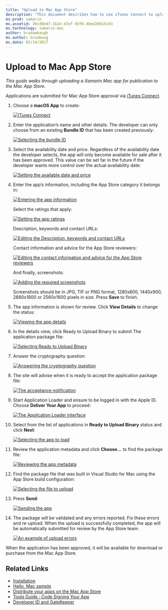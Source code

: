 ```yaml
---
title: "Upload to Mac App Store"
description: "This document describes how to use iTunes Connect to upload a Xamarin.Mac app to the Mac App Store. It discusses the information required by iTunes Connect to complete the process."
ms.prod: xamarin
ms.assetid: 30cd0e47-1b2e-47ef-93f6-4bed20b15c03
ms.technology: xamarin-mac
author: bradumbaugh
ms.author: brumbaug
ms.date: 03/14/2017
---
```


# Upload to Mac App Store

_This guide walks through uploading a Xamarin.Mac app for publication to the Mac App Store._

Applications are submitted for Mac App Store approval via [iTunes Connect](http://itunesconnect.apple.com/).

1. Choose a **macOS App** to create: 

	[![](uploading-images/image65.png "iTunes Connect")](uploading-images/image65.png#lightbox)

2. Enter the application’s name and other details. The developer can only choose from an existing **Bundle ID** that has been created
previously: 

	[![](uploading-images/image66.png "Selecting the bundle ID")](uploading-images/image66.png#lightbox)

3. Select the availability date and price. Regardless of the availability
date the developer selects, the app will only become available for sale after it has been approved. This value can be set far in the future if the developer wants more control over the actual availability date: 

	[![](uploading-images/image67.png "Setting the available date and price")](uploading-images/image67.png#lightbox)

4. Enter the app’s information, including the App Store category it
belongs in: 

	[![](uploading-images/image68.png "Entering the app information")](uploading-images/image68.png#lightbox) 

	Select the ratings that apply: 

	[![](uploading-images/image69.png "Setting the app ratings")](uploading-images/image69.png#lightbox) 

	Description, keywords and contact URLs: 

	[![](uploading-images/image70.png "Editing the Description, keywords and contact URLs")](uploading-images/image70.png#lightbox) 

	Contact information and advice for the App Store reviewers: 

	[![](uploading-images/image71.png "Editing the contact information and advice for the App Store reviewers")](uploading-images/image71.png#lightbox) 

	And finally, screenshots: 

	[![](uploading-images/image72.png "Adding the required screenshots")](uploading-images/image72.png#lightbox) 

	Screenshots should be in JPG, TIF or PNG format, 1280x800, 1440x900,
2880x1800 or 2560x1600 pixels in size. Press **Save** to
finish.

5. The app information is shown for review. Click **View Details** to change the status: 

	[![](uploading-images/image73.png "Viewing the app details")](uploading-images/image73.png#lightbox)

6. In the details view, click Ready to Upload Binary to submit
The application package file: 

	[![](uploading-images/image74.png "Selecting Ready to Upload Binary")](uploading-images/image74.png#lightbox)

7. Answer the cryptography question: 

	[![](uploading-images/image75.png "Answering the cryptography question")](uploading-images/image75.png#lightbox)

8. The site will advise when it is ready to accept the application
package file: 

	[![](uploading-images/image76.png "The acceptance notification")](uploading-images/image76.png#lightbox)

9. Start Application Loader and ensure to be logged in with the Apple ID.
Choose **Deliver Your App** to proceed: 

	[![](uploading-images/image77.png "The Application Loader interface")](uploading-images/image77.png#lightbox)

10. Select from the list of applications in **Ready to Upload
Binary** status and click **Next**: 

	[![](uploading-images/image78.png "Selecting the app to load")](uploading-images/image78.png#lightbox)

11. Review the application metadata and click **Choose...** to find the package file: 

	[![](uploading-images/image79.png "Reviewing the app metadata")](uploading-images/image79.png#lightbox)

12. Find the package file that was built in Visual Studio for Mac using the App Store build configuration: 

	[![](uploading-images/image80.png "Selecting the file to upload")](uploading-images/image80.png#lightbox)

13. Press **Send**: 

	[![](uploading-images/image81.png "Sending the app")](uploading-images/image81.png#lightbox)

14. The package will be validated and any errors reported. Fix these errors and re-upload. When the upload is successfully completed, the app will be automatically submitted for review by the App Store team: 

	[![](uploading-images/image82.png "An example of upload errors")](uploading-images/image82.png#lightbox)

When the application has been approved, it will be available for download or purchase from the Mac App Store.

## Related Links

- [Installation](~//mac/get-started/installation.md)
- [Hello, Mac sample](~//mac/get-started/hello-mac.md)
- [Distribute your apps on the Mac App Store](https://developer.apple.com/devcenter/mac/checklist/)
- [Tools Guide : Code Signing Your App](https://developer.apple.com/library/mac/#documentation/ToolsLanguages/Conceptual/OSXWorkflowGuide/CodeSigning/CodeSigning.html)
- [Developer ID and GateKeeper](https://developer.apple.com/resources/developer-id/)
